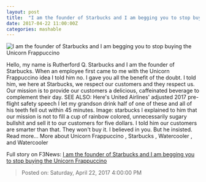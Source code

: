 ```yaml
---
layout: post
title:  "I am the founder of Starbucks and I am begging you to stop buying the Unicorn Frappuccino"
date: 2017-04-22 11:00:00Z
categories: mashable
---
```


![I am the founder of Starbucks and I am begging you to stop buying the Unicorn Frappuccino](http://i.amz.mshcdn.com/Q_WLjlzSELTAmd9RzElUJ8FG8xw=/1200x630/2017%2F04%2F22%2Fef%2F6a6cfe1f6bdb4a7eb3e400ef9e20a4bc.559c1.jpg)

Hello, my name is Rutherford Q. Starbucks and I am the founder of Starbucks. When an employee first came to me with the Unicorn Frappuccino idea I told him no. I gave you all the benefit of the doubt. I told him, we here at Starbucks, we respect our customers and they respect us. Our mission is to provide our customers a delicious, caffeinated beverage to complement their day. SEE ALSO: Here's United Airlines' adjusted 2017 pre-flight safety speech I let my grandson drink half of one of these and all of his teeth fell out within 45 minutes. Image: starbucks I explained to him that our mission is not to fill a cup of rainbow colored, unnecessarily sugary bullshit and sell it to our customers for five dollars. I told him our customers are smarter than that. They won't buy it. I believed in you. But he insisted. Read more... More about Unicorn Frappuccino , Starbucks , Watercooler , and Watercooler


Full story on F3News: [I am the founder of Starbucks and I am begging you to stop buying the Unicorn Frappuccino](http://www.f3nws.com/n/ZNCHpE)

> Posted on: Saturday, April 22, 2017 4:00:00 PM
